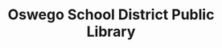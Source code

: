 ---
layout: repo
title: "Oswego School District Public Library"
id: 22173
permalink: repos/22173/
---